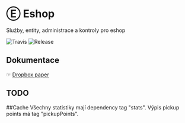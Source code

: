 # Ⓔ Eshop
Služby, entity, administrace a kontroly pro eshop
 
![Travis](https://travis-ci.org/liquiddesign/eshop.svg?branch=master)
![Release](https://img.shields.io/github/v/release/liquiddesign/eshop.svg?1)

## Dokumentace
☞ [Dropbox paper](https://paper.dropbox.com/doc/E-Eshop--BGZLihaxZHQ3iGcTOQkPYfXrAg-eOMqwxUnWnQGWEGWGxnHl)

## TODO

##Cache
Všechny statistiky mají dependency tag "stats".
Výpis pickup points má tag "pickupPoints".